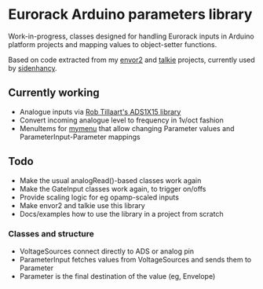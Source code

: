 # Eurorack Arduino parameters library

Work-in-progress, classes designed for handling Eurorack inputs in Arduino platform projects and mapping values to object-setter functions.

Based on code extracted from my [envor2](https://github.com/doctea/envor2) and [talkie](https://github.com/doctea/talkie) projects, currently used by [sidenhancy](https://github.com/doctea/sidenhancy).

## Currently working
- Analogue inputs via [Rob Tillaart's ADS1X15 library](https://github.com/RobTillaart/ADS1X15)
- Convert incoming analogue level to frequency in 1v/oct fashion
- MenuItems for [mymenu](https://github.com/doctea/mymenu) that allow changing Parameter values and ParameterInput-Parameter mappings

## Todo
- Make the usual analogRead()-based classes work again
- Make the GateInput classes work again, to trigger on/offs
- Provide scaling logic for eg opamp-scaled inputs
- Make envor2 and talkie use this library
- Docs/examples how to use the library in a project from scratch

### Classes and structure

- VoltageSources connect directly to ADS or analog pin
- ParameterInput fetches values from VoltageSources and sends them to Parameter
- Parameter is the final destination of the value (eg, Envelope)

